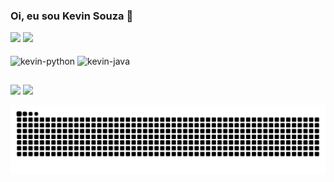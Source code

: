 ### Oi, eu sou Kevin Souza 👋

<div>
  <img height="180em" src="https://github-readme-stats.vercel.app/api?username=KevinAeiou&show_icons=true&theme=radical&include_all_commits=true&count_private=true"/>
  <img height="180em" src="https://github-readme-stats.vercel.app/api/top-langs/?username=KevinAeiou&layout=compact&langs_count=16&theme=radical"/>
</div>

<div style="display: inline_block"></br>
  <img align="center" alt="kevin-python" src="https://img.shields.io/badge/Python-3776AB?style=for-the-badge&logo=python&logoColor=white"/>
  <img align="center" alt="kevin-java" src="https://img.shields.io/badge/Java-ED8B00?style=for-the-badge&logo=java&logoColor=white"/>
</div>

##

<div style="display: inline_block"</br>
  <a href="kevin.souzaeiou@gmail.com"><img src="https://img.shields.io/badge/Gmail-D14836?style=for-the-badge&logo=gmail&logoColor=white" target="_blank"></a>
  <a  href="https://www.linkedin.com/in/kevin-souza-7b70a8210/" target="_blank"><img src="https://img.shields.io/badge/LinkedIn-0077B5?style=for-the-badge&logo=linkedin&logoColor=white" target="_blank"></a>
  
  ![Snake animation](https://github.com/kevinaeiou/kevinaeiou/blob/output/github-contribution-grid-snake.svg)
</div>
